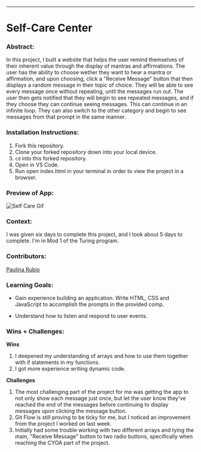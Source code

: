 ______________________________________________________  

# Self-Care Center  

### Abstract:
[//]: <> (Briefly describe what you built and its features. What problem is the app solving? How does this application solve that problem?)
In this project, I built a website that helps the user remind themselves of their inherent value through the display of mantras and affirmations. The user has the ability to choose wether they want to hear a mantra or affirmation, and upon choosing, click a "Receive Message" button that then displays a random message in their topic of choice. They will be able to see every message once without repeating, until the messages run out. The user then gets notified that they will begin to see repeated messages, and if they choose they can continue seeing messages. This can continue in an infinite loop. They can also switch to the other category and begin to see messages from that prompt in the same manner.

### Installation Instructions:
[//]: <> (What steps does a person have to take to get your app cloned down and running?)
1. Fork this repository.
2. Clone your forked repository down into your local device.
3. `cd` into this forked repository.
4. Open in VS Code.
5. Run open index.html in your terminal in order to view the project in a browser.

### Preview of App:
[//]: <> (Provide ONE gif or screenshot of your application - choose the "coolest" piece of functionality to show off.)
![Self Care Gif](https://user-images.githubusercontent.com/123966150/230817002-e2e6fb46-22ad-47be-abc8-78c220277639.gif)


### Context:
[//]: <> (Give some context for the project here. How long did you have to work on it? How far into the Turing program are you?)
I was given six days to complete this project, and I took about 5 days to complete. I'm in Mod 1 of the Turing program.

### Contributors:
[//]: <> (Who worked on this application? Link to their GitHubs.)
[Paulina Rubio](https://github.com/paulina-isabel)

### Learning Goals:
[//]: <> (What were the learning goals of this project? What tech did you work with?)
- Gain experience building an application.
Write HTML, CSS and JavaScript to accomplish the prompts in the provided comp.

- Understand how to listen and respond to user events.

### Wins + Challenges:
[//]: <> (What are 2-3 wins you have from this project? What were some challenges you faced - and how did you get over them?)
**Wins**
1. I deepened my understanding of arrays and how to use them together with if statements in my functions. 
2. I got more experience writing dynamic code. 

**Challenges**
1. The most challenging part of the project for me was getting the app to not only show each message just once, but let the user know they've reached the end of the messages before continuing to display messages upon clicking the message button. 
2. Git Flow is still proving to be ticky for me, but I noticed an improvement from the project I worked on last week. 
3. Initially had some trouble working with two different arrays and tying the main, "Receive Message" button to two radio buttons, specifically when reaching the CYOA part of the project. 
